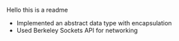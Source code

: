 Hello this is a readme

- Implemented an abstract data type with encapsulation
- Used Berkeley Sockets API for networking
